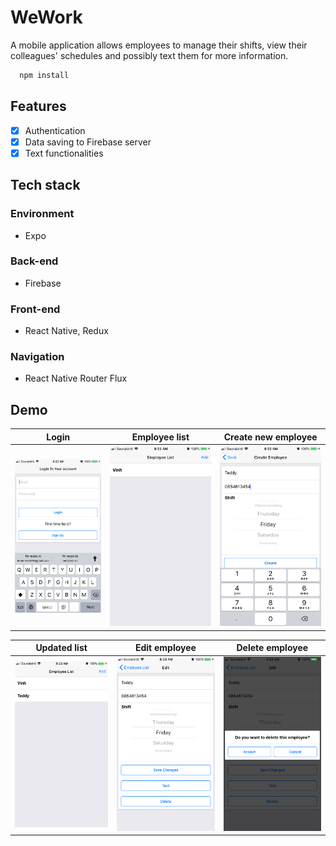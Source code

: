 # WeWork
A mobile application allows employees to manage their shifts, view their colleagues' schedules and possibly text them for more information. 
```javascript
  npm install
```
## Features
- [x] Authentication 
- [x] Data saving to Firebase server
- [x] Text functionalities 

## Tech stack
### Environment
* Expo
### Back-end
* Firebase
### Front-end
* React Native, Redux
### Navigation
* React Native Router Flux

## Demo
| Login     | Employee list   | Create new employee     |
| :-------------: | :-------------: | :-------------: |
| ![Login](screenshots/login.png) | ![EmployeeList](screenshots/list.png) | ![Create](screenshots/create.png) |

| Updated list    | Edit employee    | Delete employee    | 
| :-------------: | :-------------: | :-------------: |
| ![UpdatedList](screenshots/updatedLIst.png) | ![EditEmployee](screenshots/edit.png) | ![DeleteEmployee ](screenshots/delete.png) |
